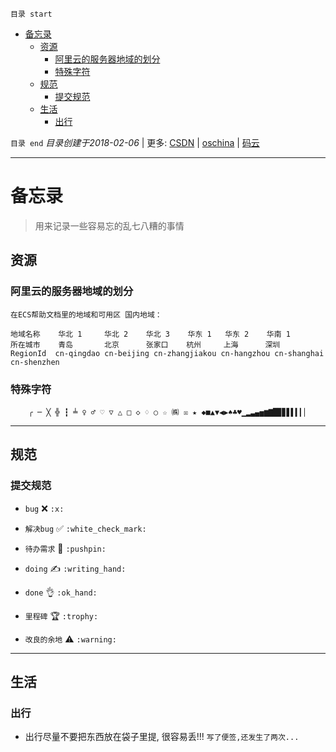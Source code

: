 `目录 start`
 
- [备忘录](#备忘录)
    - [资源](#资源)
        - [阿里云的服务器地域的划分](#阿里云的服务器地域的划分)
        - [特殊字符](#特殊字符)
    - [规范](#规范)
        - [提交规范](#提交规范)
    - [生活](#生活)
        - [出行](#出行)

`目录 end` *目录创建于2018-02-06* | 更多: [CSDN](http://blog.csdn.net/kcp606) | [oschina](https://my.oschina.net/kcp1104) | [码云](https://gitee.com/kcp1104) 
****************************************
# 备忘录
> 用来记录一些容易忘的乱七八糟的事情

## 资源
### 阿里云的服务器地域的划分
`在ECS帮助文档里的地域和可用区 国内地域：`
```
地域名称	华北 1     华北 2    华北 3    华东 1   华东 2    华南 1
所在城市	青岛       北京      张家口    杭州     上海      深圳
RegionId  cn-qingdao cn-beijing cn-zhangjiakou cn-hangzhou cn-shanghai cn-shenzhen
```
### 特殊字符
```
    ╭ ─ ╳ ╬ ┇ ╧ ♀ ♂ ♡ ▽ △ □ ◇ ♢ ○ ☆ ㈱ ☒ ★ ◆■▲▼◀▶♠♣♥▁▂▃▄▅▆▇█▉▊▋▌▍▎▏
```
**********************************
## 规范
### 提交规范

- `bug` :x: `:x:`
- `解决bug` :white_check_mark: `:white_check_mark:`

- `待办需求` :pushpin: `:pushpin:`
- `doing` :writing_hand: `:writing_hand:`
- `done` :ok_hand: `:ok_hand:`

- `里程碑` :trophy: `:trophy:`
- `改良的余地` :warning: `:warning:`

***************************************
## 生活
### 出行
- 出行尽量不要把东西放在袋子里提, 很容易丢!!! `写了便签,还发生了两次...`

